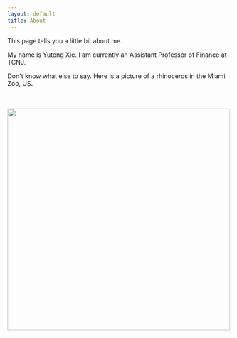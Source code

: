 ```yaml
---
layout: default
title: About
---
```


This page tells you a little bit about me. 

My name is Yutong Xie. I am currently an Assistant Professor of Finance at TCNJ. 

Don't know what else to say. Here is a picture of a rhinoceros in the Miami Zoo, US. 

<picture align = "center">
    <br><br>
    <img src="/assets/images/rhino.jpeg" width = "500">
</picture>

<!-- I learn to create all the pages from https://jekyllrb.com/docs/step-by-step/05-includes/ -->
<!-- and here https://learn.cloudcannon.com/jekyll/simple-navigation/ -->